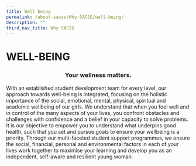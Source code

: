 ```yaml
---
title: Well being
permalink: /about-sacss/Why-SACSS/well-being/
description: ""
third_nav_title: Why SACSS
---
```

# WELL-BEING
### <center>Your wellness matters.</center>

With an established student development team for every level, our approach towards well-being is integrated, focusing on the holistic importance of the social, emotional, mental, physical, spiritual and academic wellbeing of our girls. We understand that when you feel well and in control of the many aspects of your lives, you confront obstacles and challenges with confidence and a belief in your capacity to solve problems. It is our objective to empower you to understand what underpins good health, such that you set and pursue goals to ensure your wellbeing is a priority. Through our multi-faceted student support programmes, we ensure the social, financial, personal and environmental factors in each of your lives work together to maximise your learning and develop you as an independent, self-aware and resilient young woman.